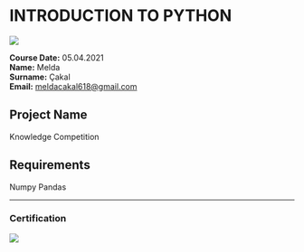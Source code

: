 # INTRODUCTION TO PYTHON
![](img/newlogo.png)

**Course Date:** 05.04.2021  
**Name:** Melda  
**Surname:** Çakal  
**Email:** meldacakal618@gmail.com  


## Project Name
Knowledge Competition

## Requirements

Numpy
Pandas

---

### Certification
![](img/TopLearnerCertificate.png)

